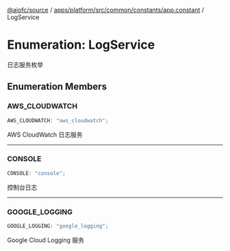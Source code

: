 [@aiofc/source](../../../../../../../index.md) / [apps/platform/src/common/constants/app.constant](../index.md) / LogService

# Enumeration: LogService

日志服务枚举

## Enumeration Members

### AWS\_CLOUDWATCH

```ts
AWS_CLOUDWATCH: "aws_cloudwatch";
```

AWS CloudWatch 日志服务

***

### CONSOLE

```ts
CONSOLE: "console";
```

控制台日志

***

### GOOGLE\_LOGGING

```ts
GOOGLE_LOGGING: "google_logging";
```

Google Cloud Logging 服务
